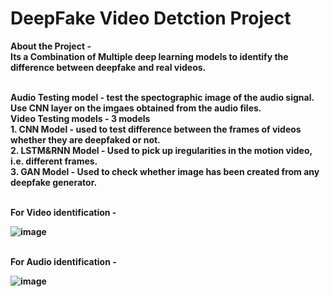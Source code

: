 <tr/><tr/><tr/><h1>DeepFake Video Detction Project</h1>

<b>About the Project -<b/>
<br/>
Its a Combination of Multiple deep learning models to identify the difference between deepfake and real videos. <br/><br/>

Audio Testing model - test the spectographic image of the audio signal. Use CNN layer on the imgaes obtained from the audio files. <br/>
Video Testing models - 3 models <br/>
                        <tr/><tr/>1. CNN Model - used to test difference between the frames of videos whether they are deepfaked or not.<br/>
                        <tr/><tr/>2. LSTM&RNN Model - Used to pick up iregularities in the motion video, i.e. different frames.<br/>
                        <tr/><tr/>3. GAN Model - Used to check whether image has been created from any deepfake generator.<br/>


<br/>
For Video identification - <br/>

![image](https://github.com/user-attachments/assets/7b98519c-3c7c-4b7c-93b8-1acc138effa4)

<br/>
For Audio identification - <br/>

![image](https://github.com/user-attachments/assets/9d82f5c2-cbe8-4328-af43-5a51037c6ef1)

